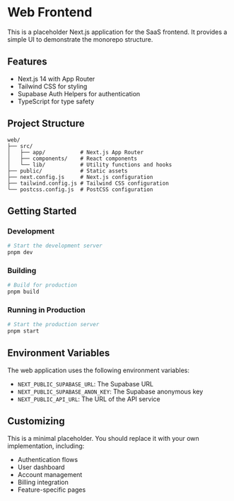 # Web Frontend

This is a placeholder Next.js application for the SaaS frontend. It provides a simple UI to demonstrate the monorepo structure.

## Features

- Next.js 14 with App Router
- Tailwind CSS for styling
- Supabase Auth Helpers for authentication
- TypeScript for type safety

## Project Structure

```
web/
├── src/
│   ├── app/           # Next.js App Router
│   ├── components/    # React components
│   └── lib/           # Utility functions and hooks
├── public/            # Static assets
├── next.config.js     # Next.js configuration
├── tailwind.config.js # Tailwind CSS configuration
└── postcss.config.js  # PostCSS configuration
```

## Getting Started

### Development

```bash
# Start the development server
pnpm dev
```

### Building

```bash
# Build for production
pnpm build
```

### Running in Production

```bash
# Start the production server
pnpm start
```

## Environment Variables

The web application uses the following environment variables:

- `NEXT_PUBLIC_SUPABASE_URL`: The Supabase URL
- `NEXT_PUBLIC_SUPABASE_ANON_KEY`: The Supabase anonymous key
- `NEXT_PUBLIC_API_URL`: The URL of the API service

## Customizing

This is a minimal placeholder. You should replace it with your own implementation, including:

- Authentication flows
- User dashboard
- Account management
- Billing integration
- Feature-specific pages 